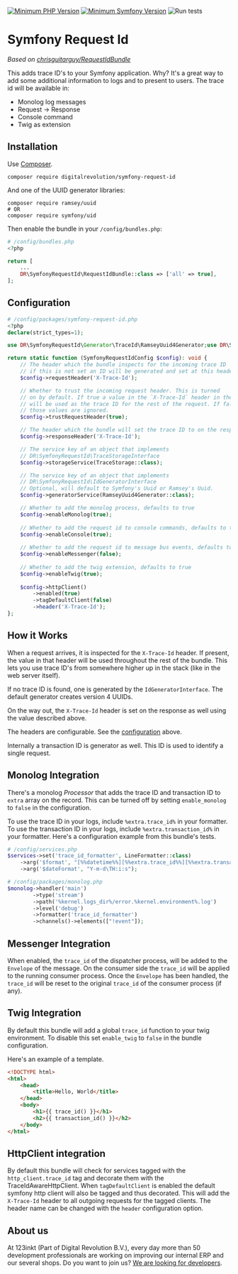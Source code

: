 [![Minimum PHP Version](https://img.shields.io/badge/php-%3E%3D%208.1-8892BF)](https://php.net/)
[![Minimum Symfony Version](https://img.shields.io/badge/symfony-%3E%3D%206.3-brightgreen)](https://symfony.com/doc/current/validation.html)
![Run tests](https://github.com/123inkt/symfony-request-id/actions/workflows/test.yml/badge.svg)

# Symfony Request Id

*Based on [chrisguitarguy/RequestIdBundle](https://github.com/chrisguitarguy/RequestIdBundle)*

This adds trace ID's to your Symfony application. Why? It's a great way to add
some additional information to logs and to present to users. The trace id will 
be available in:
- Monolog log messages
- Request -> Response
- Console command
- Twig as extension

## Installation

Use [Composer](https://getcomposer.org/).
```
composer require digitalrevolution/symfony-request-id
```

And one of the UUID generator libraries:
```shell
composer require ramsey/uuid
# OR
composer require symfony/uid
```

Then enable the bundle in your `/config/bundles.php`:
```php
# /config/bundles.php
<?php

return [
    ...
    DR\SymfonyRequestId\RequestIdBundle::class => ['all' => true],
];
```

## Configuration

```php
# /config/packages/symfony-request-id.php
<?php
declare(strict_types=1);

use DR\SymfonyRequestId\Generator\TraceId\RamseyUuid4Generator;use DR\SymfonyRequestId\TraceStorage;use Symfony\Config\SymfonyRequestIdConfig;

return static function (SymfonyRequestIdConfig $config): void {
    // The header which the bundle inspects for the incoming trace ID
    // if this is not set an ID will be generated and set at this header
    $config->requestHeader('X-Trace-Id');

    // Whether to trust the incoming request header. This is turned
    // on by default. If true a value in the `X-Trace-Id` header in the request
    // will be used as the trace ID for the rest of the request. If false
    // those values are ignored.
    $config->trustRequestHeader(true);

    // The header which the bundle will set the trace ID to on the response
    $config->responseHeader('X-Trace-Id');

    // The service key of an object that implements
    // DR\SymfonyRequestId\TraceStorageInterface
    $config->storageService(TraceStorage::class);

    // The service key of an object that implements
    // DR\SymfonyRequestId\IdGeneratorInterface
    // Optional, will default to Symfony's Uuid or Ramsey's Uuid.
    $config->generatorService(RamseyUuid4Generator::class);

    // Whether to add the monolog process, defaults to true
    $config->enableMonolog(true);
    
    // Whether to add the request id to console commands, defaults to true
    $config->enableConsole(true);
    
    // Whether to add the request id to message bus events, defaults to false
    $config->enableMessenger(false);
    
    // Whether to add the twig extension, defaults to true
    $config->enableTwig(true);
    
    $config->httpClient()
        ->enabled(true)
        ->tagDefaultClient(false)
        ->header('X-Trace-Id');
};
```

## How it Works

When a request arrives, it is inspected for the `X-Trace-Id` header. If present,
the value in that header will be used throughout the rest of the bundle. This
lets you use trace ID's from somewhere higher up in the stack (like in the web
server itself).

If no trace ID is found, one is generated by the `IdGeneratorInterface`. The
default generator creates version 4 UUIDs.

On the way out, the `X-Trace-Id` header is set on the response as well using
the value described above.

The headers are configurable. See the [configuration](#configuration) above.

Internally a transaction ID is generator as well. This ID is used to identify a single request.

## Monolog Integration

There's a monolog *Processor* that adds the trace ID and transaction ID to `extra` array on the record.
This can be turned off by setting `enable_monolog` to `false` in the configuration.

To use the trace ID in your logs, include `%extra.trace_id%` in your formatter.
To use the transaction ID in your logs, include `%extra.transaction_id%` in your formatter.
Here's a configuration example from this bundle's tests.

```php
# /config/services.php
$services->set('trace_id_formatter', LineFormatter::class)
    ->arg('$format', "[%%datetime%%][%%extra.trace_id%%][%%extra.transaction_id%%] %%channel%%.%%level_name%%: %%message%% %%extra%%\n")
    ->arg('$dateFormat', "Y-m-d\TH:i:s");
```
```php
# /config/packages/monolog.php
$monolog->handler('main')
        ->type('stream')
        ->path('%kernel.logs_dir%/error.%kernel.environment%.log')
        ->level('debug')
        ->formatter('trace_id_formatter')        
        ->channels()->elements(["!event"]);
```

## Messenger Integration

When enabled, the `trace_id` of the dispatcher process, will be added to the `Envelope` of the message. On the consumer
side the `trace_id` will be applied to the running consumer process. Once the `Envelope` has been handled, the `trace_id` 
will be reset to the original `trace_id` of the consumer process (if any).

## Twig Integration

By default this bundle will add a global `trace_id` function to your twig
environment. To disable this set `enable_twig` to `false` in the bundle
configuration.

Here's an example of a template.

```html
<!DOCTYPE html>
<html>
    <head>
        <title>Hello, World</title>
    </head>
    <body>
        <h1>{{ trace_id() }}</h1>
        <h2>{{ transaction_id() }}</h2>
    </body>
</html>
```

## HttpClient integration

By default this bundle will check for services tagged with the `http_client.trace_id` tag and decorate them with the TraceIdAwareHttpClient.
When `tagDefaultClient` is enabled the default symfony http client will also be tagged and thus decorated.
This will add the `X-Trace-Id` header to all outgoing requests for the tagged clients.
The header name can be changed with the `header` configuration option.

## About us

At 123inkt (Part of Digital Revolution B.V.), every day more than 50 development professionals are working on improving our internal ERP 
and our several shops. Do you want to join us? [We are looking for developers](https://www.werkenbij123inkt.nl/zoek-op-afdeling/it).
